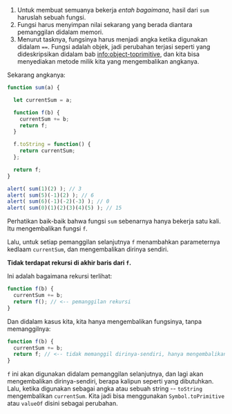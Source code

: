 
1. Untuk membuat semuanya bekerja *entah bagaimana*, hasil dari `sum` haruslah sebuah fungsi.
2. Fungsi harus menyimpan nilai sekarang yang berada diantara pemanggilan didalam memori.
3. Menurut tasknya, fungsinya harus menjadi angka ketika digunakan didalam `==`. Fungsi adalah objek, jadi perubahan terjasi seperti yang dideskripsikan didalam bab <info:object-toprimitive>, dan kita bisa menyediakan metode milik kita yang mengembalikan angkanya.

Sekarang angkanya:

```js demo run
function sum(a) {

  let currentSum = a;

  function f(b) {
    currentSum += b;
    return f;
  }

  f.toString = function() {
    return currentSum;
  };

  return f;
}

alert( sum(1)(2) ); // 3
alert( sum(5)(-1)(2) ); // 6
alert( sum(6)(-1)(-2)(-3) ); // 0
alert( sum(0)(1)(2)(3)(4)(5) ); // 15
```

Perhatikan baik-baik bahwa fungsi `sum` sebenarnya hanya bekerja satu kali. Itu mengembalikan fungsi `f`.

Lalu, untuk setiap pemanggilan selanjutnya `f` menambahkan parameternya kedlaam `currentSum`, dan mengembalikan dirinya sendiri.

**Tidak terdapat rekursi di akhir baris dari `f`.**

Ini adalah bagaimana rekursi terlihat:

```js
function f(b) {
  currentSum += b;
  return f(); // <-- pemanggilan rekursi
}
```

Dan didalam kasus kita, kita hanya mengembalikan fungsinya, tanpa memanggilnya:

```js
function f(b) {
  currentSum += b;
  return f; // <-- tidak memanggil dirinya-sendiri, hanya mengembalikan dirinya
}
```

`f` ini akan digunakan didalam pemanggilan selanjutnya, dan lagi akan mengembalikan dirinya-sendiri, berapa kalipun seperti yang dibutuhkan. Lalu, ketika digunakan sebagai angka atau sebuah string -- `toString` mengembalikan `currentSum`. Kita jadi bisa menggunakan `Symbol.toPrimitive` atau `valueOf` disini sebagai perubahan.
